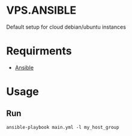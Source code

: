 # VPS.ANSIBLE

Default setup for cloud debian/ubuntu instances

# Requirments

- [Ansible](https://www.ansible.com/)

# Usage

## Run

    ansible-playbook main.yml -l my_host_group